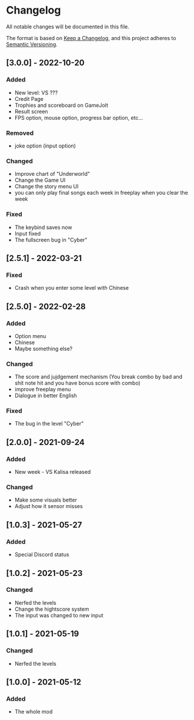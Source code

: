 # Changelog
All notable changes will be documented in this file.

The format is based on [Keep a Changelog](https://keepachangelog.com/en/1.0.0/),
and this project adheres to [Semantic Versioning](https://semver.org/spec/v2.0.0.html).

## [3.0.0] - 2022-10-20
### Added
- New level: VS ???
- Credit Page
- Trophies and scoreboard on GameJolt
- Result screen
- FPS option, mouse option, progress bar option, etc...
### Removed
- joke option (input option)
### Changed
- Improve chart of "Underworld"
- Change the Game UI
- Change the story menu UI
- you can only play final songs each week in freeplay when you clear the week
### Fixed
- The keybind saves now
- Input fixed
- The fullscreen bug in "Cyber"

## [2.5.1] - 2022-03-21
### Fixed
- Crash when you enter some level with Chinese

## [2.5.0] - 2022-02-28
### Added
- Option menu
- Chinese
- Maybe something else?
### Changed
- The score and jujdgement mechanism (You break combo by bad and shit note hit and you have bonus score with combo)
- improve freeplay menu
- Dialogue in better English
### Fixed
- The bug in the level "Cyber"

## [2.0.0] - 2021-09-24
### Added
- New week - VS Kalisa released
### Changed
- Make some visuals better
- Adjust how it sensor misses

## [1.0.3] - 2021-05-27
### Added
- Special Discord status

## [1.0.2] - 2021-05-23
### Changed
- Nerfed the levels
- Change the hightscore system
- The input was changed to new input

## [1.0.1] - 2021-05-19
### Changed
- Nerfed the levels

## [1.0.0] - 2021-05-12
### Added
- The whole mod
